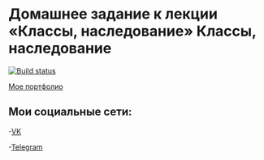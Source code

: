 # Домашнее задание к лекции «Классы, наследование» Классы, наследование

[![Build status](https://ci.appveyor.com/api/projects/status/pdbdnhd7t79y4qb1?svg=true)](https://ci.appveyor.com/project/Kiraradi/ajs-task-4-1-by-kiraradi)

[Мое портфолио](https://kiraradi.github.io/Portfolio/)

## Мои социальные сети:
-[VK](https://vk.com/thedomino2)

-[Telegram](https://t.me/Kiraradi)
